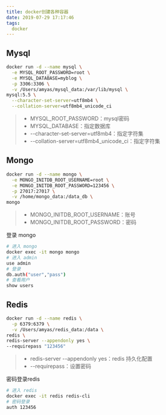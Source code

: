 ```yaml
---
title: docker创建各种容器
date: 2019-07-29 17:17:46
tags:
  docker
---
```


## Mysql

``` bash
docker run -d --name mysql \
  -e MYSQL_ROOT_PASSWORD=root \
  -e MYSQL_DATABASE=myblog \
  -p 3306:3306 \
  -v /Users/amyas/mysql_data:/var/lib/mysql \
mysql:5.5 \
  --character-set-server=utf8mb4 \
  --collation-server=utf8mb4_unicode_ci
```

> * MYSQL_ROOT_PASSWORD：mysql密码
> * MYSQL_DATABASE：指定数据库
> * --character-set-server=utf8mb4：指定字符集
> * --collation-server=utf8mb4_unicode_ci：指定字符集

## Mongo

``` bash
docker run -d --name mongo \
  -e MONGO_INITDB_ROOT_USERNAME=root \
  -e MONGO_INITDB_ROOT_PASSWORD=123456 \
  -p 27017:27017 \
  -v /home/mongo_data:/data_db \
mongo
```

> * MONGO_INITDB_ROOT_USERNAME：账号
> * MONGO_INITDB_ROOT_PASSWORD：密码

登录 mongo

``` bash
# 进入 mongo
docker exec -it mongo mongo
# 进入 admin
use admin
# 登录
db.auth("user","pass")
# 查看用户
show users
```

## Redis

``` bash
docker run -d --name redis \
  -p 6379:6379 \
  -v /Users/amyas/redis_data:/data \
redis \
redis-server --appendonly yes \
--requirepass "123456"
```

> * redis-server --appendonly yes：redis 持久化配置
> * --requirepass：设置密码

密码登录redis

``` bash
# 进入 redis
docker exec -it redis redis-cli
# 密码登录
auth 123456
```